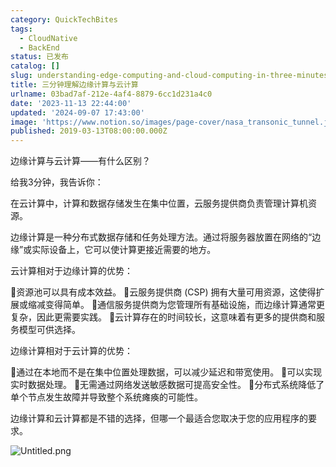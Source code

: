 ```yaml
---
category: QuickTechBites
tags:
  - CloudNative
  - BackEnd
status: 已发布
catalog: []
slug: understanding-edge-computing-and-cloud-computing-in-three-minutes
title: 三分钟理解边缘计算与云计算
urlname: 03bad7af-212e-4af4-8879-6cc1d231a4c0
date: '2023-11-13 22:44:00'
updated: '2024-09-07 17:43:00'
image: 'https://www.notion.so/images/page-cover/nasa_transonic_tunnel.jpg'
published: 2019-03-13T08:00:00.000Z
---
```


边缘计算与云计算——有什么区别？


给我3分钟，我告诉你：


在云计算中，计算和数据存储发生在集中位置，云服务提供商负责管理计算机资源。


边缘计算是一种分布式数据存储和任务处理方法。通过将服务器放置在网络的“边缘”或实际设备上，它可以使计算更接近需要的地方。


云计算相对于边缘计算的优势：


🔹资源池可以具有成本效益。
🔹云服务提供商 (CSP) 拥有大量可用资源，这使得扩展或缩减变得简单。
🔹通信服务提供商为您管理所有基础设施，而边缘计算通常更复杂，因此更需要实践。
🔹云计算存在的时间较长，这意味着有更多的提供商和服务模型可供选择。


边缘计算相对于云计算的优势：


🔸通过在本地而不是在集中位置处理数据，可以减少延迟和带宽使用。
🔸可以实现实时数据处理。
🔸无需通过网络发送敏感数据可提高安全性。
🔸分布式系统降低了单个节点发生故障并导致整个系统瘫痪的可能性。


边缘计算和云计算都是不错的选择，但哪一个最适合您取决于您的应用程序的要求。


![Untitled.png](https://prod-files-secure.s3.us-west-2.amazonaws.com/5d24fe63-e567-4804-86f9-9fdc62e13082/13581d9b-f241-4af1-9995-cb87504adaf1/Untitled.png?X-Amz-Algorithm=AWS4-HMAC-SHA256&X-Amz-Content-Sha256=UNSIGNED-PAYLOAD&X-Amz-Credential=ASIAZI2LB4667REBMUAR%2F20250402%2Fus-west-2%2Fs3%2Faws4_request&X-Amz-Date=20250402T054106Z&X-Amz-Expires=3600&X-Amz-Security-Token=IQoJb3JpZ2luX2VjEGUaCXVzLXdlc3QtMiJIMEYCIQDN0GQsg0%2Blu2NUK1HlTQiy1wcPWmW1jkMzKLPPEl6TggIhALFZyx%2Bmi5M2dQDyRlhFXxnhMLowDq0Fi%2B4r3fEB9kDbKogECM7%2F%2F%2F%2F%2F%2F%2F%2F%2F%2FwEQABoMNjM3NDIzMTgzODA1IgxkLXw%2BZGOS6UrB6yMq3AOx%2F77uEGtPRVPxBQKZX%2B%2BeZZm6dDtXbNDfyQf9WtbXFB9xbXdtZCh9226fK5NErUxQ8F398ZJA7TDOE%2FwD%2Bk3zO7lmVURHAQtQ%2FoJUBWfszk%2FKS7bSBrZu%2BLXV3qoFKnDxoaYmy3MX0%2B0MzInfG1o%2FnnUSPe4KK9SvSWCh9VXPOU9wr%2FQ5IcvMjW1leXWBEmA8%2F3roAMqQ%2BAfv038Rl7zHvvXoeZha%2F4RWFXmsP6coI3ibSsOTQIJOzAYhkIaZCC0zgbFCUtqnb0X1kWIvOtHB57IfyOEH3Wc9gBPugsEycVcSx5YCawinnrt72rsnWXBjh2ywT10%2BzBxX67mEwFBLvPi4Z8651rd7gc%2BPMQxnRCxsl7SoIuHgvRcnPXNoXAVIpaycUbJFEmtkf64rSHAh%2BdtQb5Lb7hd8jvrWiWkOcbHILaDwnaLipLKEW2oMpnAHMAGr022A0B8%2B%2BTXyiOa32pe3wb5OHMHv54prJJvkPxcnHgJjjEOLP%2FDUflMbqQRxFp4EgLTrMYApJ5xyYrEuTXfRKWww6euUadFOw4f2xNjOjFfDxTJ8cAS0BfqLhkkmiPOQ6sBzBNK0OMc2vDPSmPYU45orqA%2FsfkUnlo5vIE5fN4uTyqOOfcVsFzChiLO%2FBjqkAXWP67Q91iXvD6RUh6K5SAdkYlDmChe3PVme9Z9oir4T3ERgOOmAhUr72nWTVMlbDNoJY0FTMELs3%2FZ8Vy%2FyZ5%2F8AABsr9oVWN1pKQA%2FZHJUrsLWiT2b0%2FitKzUm33LHrhHSzXWkn%2BapHzlhPCLZSgUas%2F15oKOHumvJej8fak2yCLNfAiapktV%2FFastKd1hwmSeBCTlfJ6IW3Ji%2FlR73iKgMG%2BQ&X-Amz-Signature=655731f9336d5133de9e9522e74c3244747abe46d61e9daac90e11597da60cdb&X-Amz-SignedHeaders=host&x-id=GetObject)

